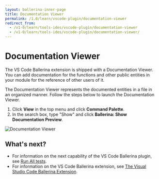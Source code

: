 ```yaml
---
layout: ballerina-inner-page
title: Documentation Viewer
permalink: /1.0/learn/vscode-plugin/documentation-viewer
redirect_from:
  - /v1-0/learn/tools-ides/vscode-plugin/documentation-viewer
  - /v1-0/learn/tools-ides/vscode-plugin/documentation-viewer/
---
```


# Documentation Viewer

The VS Code Ballerina extension is shipped with a Documentation Viewer. You can add documentation for the functions and other public entities in your module for the reference of other users of it. 

The Documentation Viewer represents the documented entities in a file in an organized manner. Follow the steps below to launch the Documentation Viewer.

1. Click **View** in the top menu and click **Command Palette**.
2. In the search box, type "Show" and click **Ballerina: Show Documentation Preview**.

![Documentation Viewer](/v1-0/learn/images/documentation-viewer.gif)

## What's next?

- For information on the next capability of the VS Code Ballerina plugin, see [Run All tests](/1.0//learn/vscode-plugin/run-all-tests).
- For information on the VS Code Ballerina extension, see [The Visual Studio Code Ballerina Extension](/1.0/learn/vscode-plugin).


